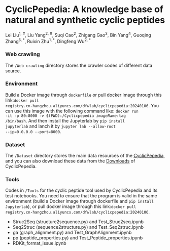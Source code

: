 # CyclicPepedia: A knowledge base of natural and synthetic cyclic peptides

Lei Liu<sup>1, #</sup>, Liu Yang<sup>2, #</sup>, Suqi Cao<sup>2</sup>, Zhigang Gao<sup>3</sup>, Bin Yang<sup>4</sup>, Guoqing Zhang<sup>5, *</sup>, Ruixin Zhu<sup>1, *</sup>, Dingfeng Wu<sup>2, *</sup>

### Web crawling
The <code>/Web crawling</code> directory stores the crawler codes of different data source. 

### Environment
Build a Docker image through <code>dockerfile</code> or pull docker image through this link:<code>docker pull registry.cn-hangzhou.aliyuncs.com/dfwlab/cyclicpepedia:20240106</code>. You can use this image with the following command like: <code>docker run -it -p 80:8000 -v $(PWD):/Cyclicpepedia $imageName:$tag /bin/bash</code>. And then install the Jupyterlab by <code>pip install jupyterlab</code> and lanch it by <code>jupyter lab --allow-root --ip=0.0.0.0 --port=8000</code>.

### Dataset
The <code>/Dataset</code> directory stores the main data resources of the <a href="https://www.biosino.org/iMAC/cyclicpepedia/">CyclicPepedia</a>, and you can also download these data from the <a href="https://www.biosino.org/iMAC/cyclicpepedia/download">Downloads</a> of CyclicPepedia.

### Tools
Codes in <code>/Tools</code> for the cyclic peptide tool used by CyclicPepedia and its test notebooks. You need to ensure that the program is valid in the same environment (build a Docker image through dockerfile and <code>pip install Jupyterlab</code>), or pull docker image through this link:<code>docker pull registry.cn-hangzhou.aliyuncs.com/dfwlab/cyclicpepedia:20240106</code>. 

* Struc2Seq (structure2sequence.py) and Test_Struc2seq.ipynb
* Seq2Struc (sequence2structure.py) and Test_Seq2struc.ipynb
* ga (graph_alignment.py) and Test_GraphAlignment.ipynb
* pp (peptide_properties.py) and Test_Peptide_properties.ipynb
* RDKit_format_issue.ipynb
